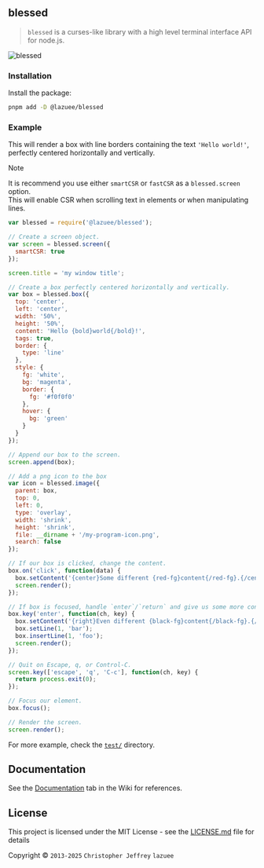 ## blessed

> `blessed` is a curses-like library with a high level terminal interface API for node.js.

![blessed](https://raw.githubusercontent.com/lazuee/blessed/main/img/v0.1.0-3.gif)

### Installation

Install the package:

```bash
pnpm add -D @lazuee/blessed
```

### Example

This will render a box with line borders containing the text `'Hello world!'`,
perfectly centered horizontally and vertically.

> [!NOTE]
> It is recommend you use either `smartCSR` or `fastCSR` as a
`blessed.screen` option.  
> This will enable CSR when scrolling text in elements
or when manipulating lines.

``` js
var blessed = require('@lazuee/blessed');

// Create a screen object.
var screen = blessed.screen({
  smartCSR: true
});

screen.title = 'my window title';

// Create a box perfectly centered horizontally and vertically.
var box = blessed.box({
  top: 'center',
  left: 'center',
  width: '50%',
  height: '50%',
  content: 'Hello {bold}world{/bold}!',
  tags: true,
  border: {
    type: 'line'
  },
  style: {
    fg: 'white',
    bg: 'magenta',
    border: {
      fg: '#f0f0f0'
    },
    hover: {
      bg: 'green'
    }
  }
});

// Append our box to the screen.
screen.append(box);

// Add a png icon to the box
var icon = blessed.image({
  parent: box,
  top: 0,
  left: 0,
  type: 'overlay',
  width: 'shrink',
  height: 'shrink',
  file: __dirname + '/my-program-icon.png',
  search: false
});

// If our box is clicked, change the content.
box.on('click', function(data) {
  box.setContent('{center}Some different {red-fg}content{/red-fg}.{/center}');
  screen.render();
});

// If box is focused, handle `enter`/`return` and give us some more content.
box.key('enter', function(ch, key) {
  box.setContent('{right}Even different {black-fg}content{/black-fg}.{/right}\n');
  box.setLine(1, 'bar');
  box.insertLine(1, 'foo');
  screen.render();
});

// Quit on Escape, q, or Control-C.
screen.key(['escape', 'q', 'C-c'], function(ch, key) {
  return process.exit(0);
});

// Focus our element.
box.focus();

// Render the screen.
screen.render();
```

For more example, check the [`test/`](./test) directory.

## Documentation

See the [Documentation](../../wiki/Documentation) tab in the Wiki for references.

## License

This project is licensed under the MIT License - see the [LICENSE.md](./LICENSE.md) file for details

Copyright © `2013-2025` `Christopher Jeffrey` `lazuee`
